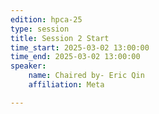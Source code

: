```yaml
---
edition: hpca-25
type: session
title: Session 2 Start
time_start: 2025-03-02 13:00:00
time_end: 2025-03-02 13:00:00
speaker: 
    name: Chaired by- Eric Qin
    affiliation: Meta

---
```

